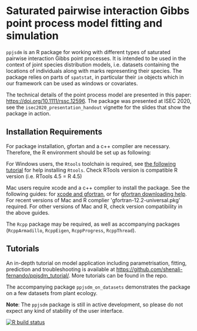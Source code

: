 # Saturated pairwise interaction Gibbs point process model fitting and simulation

`ppjsdm` is an R package for working with different types of saturated pairwise interaction Gibbs point processes.
It is intended to be used in the context of joint species distribution models, i.e. datasets containing the locations of individuals along with marks representing their species.
The package relies on parts of `spatstat`, in particular their `im` objects which in our framework can be used as windows or covariates.

The technical details of the point process model are presented in this paper: https://doi.org/10.1111/rssc.12596. 
The package was presented at ISEC 2020, see the `isec2020_presentation_handout` vignette for the slides that show the package in action.


## Installation Requirements
For package installation, gfortan and a c++ complier are necessary. Therefore, the R environment should be set up as following: 

For Windows users, the `Rtools` toolchain is required, see [the following tutorial](https://cran.r-project.org/bin/windows/Rtools/) for help installing `Rtools`. Check RTools version is compatible R version (i.e. RTools 4.5 = R 4.5)

Mac users require xcode and a c++ complier to install the package. See the following guides: for [xcode and gfortran](https://mac.r-project.org/tools/), or for [gfortran downloading help](https://cran.r-project.org/bin/macosx/tools/). For recent versions of Mac and R complier 'gfortran-12.2-universal.pkg' required. For other versions of Mac and R, check version compatibility in the above guides. 

The `Rcpp` package may be required, as well as accompanying packages (`RcppArmadillo`, `RcppEigen`, `RcppProgress`, `RcppThread`). 

## Tutorials 
An in-depth tutorial on model application including parametrisation, fitting, prediction and troubleshooting is available at <https://github.com/shenali-fernando/ppjsdm_tutorial/>. More tutorials can be found in the repo. 

The accompanying package `ppjsdm_on_datasets` demonstrates the package on a few datasets from plant ecology.


**Note**: The `ppjsdm` package is still in active development, so please do not expect any kind of stability of the user interface.



<!-- badges: start -->
  [![R build status](https://github.com/iflint1/ppjsdm/workflows/R-CMD-check/badge.svg)](https://github.com/iflint1/ppjsdm/actions)
<!-- badges: end -->

